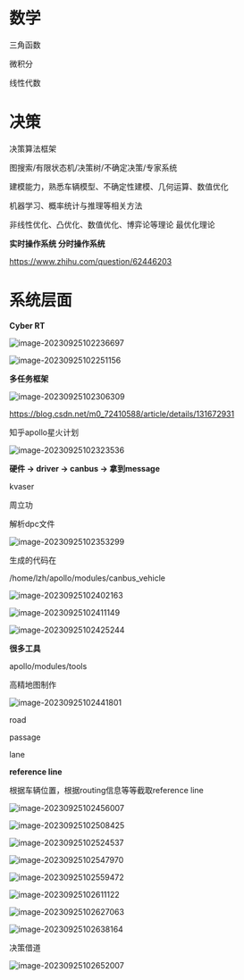 # 数学

三角函数

微积分

线性代数



# 决策

决策算法框架

图搜索/有限状态机/决策树/不确定决策/专家系统

建模能力，熟悉车辆模型、不确定性建模、几何运算、数值优化

机器学习、概率统计与推理等相关方法

非线性优化、凸优化、数值优化、博弈论等理论 最优化理论



**实时操作系统 分时操作系统**

https://www.zhihu.com/question/62446203



# 系统层面

**Cyber RT**

![image-20230925102236697](D:\Work_Station\Documents\note\othe_file\images\image-20230925102236697.png)

![image-20230925102251156](D:\Work_Station\Documents\note\othe_file\images\image-20230925102251156.png)



**多任务框架** 

![image-20230925102306309](D:\Work_Station\Documents\note\othe_file\images\image-20230925102306309.png)

https://blog.csdn.net/m0_72410588/article/details/131672931



知乎apollo星火计划



![image-20230925102323536](D:\Work_Station\Documents\note\othe_file\images\image-20230925102323536.png)









**硬件 -> driver -> canbus -> 拿到message**

kvaser

周立功

解析dpc文件

![image-20230925102353299](D:\Work_Station\Documents\note\othe_file\images\image-20230925102353299.png)

生成的代码在

/home/lzh/apollo/modules/canbus_vehicle

![image-20230925102402163](D:\Work_Station\Documents\note\othe_file\images\image-20230925102402163.png)

![image-20230925102411149](D:\Work_Station\Documents\note\othe_file\images\image-20230925102411149.png)

![image-20230925102425244](D:\Work_Station\Documents\note\othe_file\images\image-20230925102425244.png)







**很多工具**

apollo/modules/tools



高精地图制作

![image-20230925102441801](D:\Work_Station\Documents\note\othe_file\images\image-20230925102441801.png)





road

passage

lane







**reference line**

根据车辆位置，根据routing信息等等截取reference line

![image-20230925102456007](D:\Work_Station\Documents\note\othe_file\images\image-20230925102456007.png)



![image-20230925102508425](D:\Work_Station\Documents\note\othe_file\images\image-20230925102508425.png)

![image-20230925102524537](D:\Work_Station\Documents\note\othe_file\images\image-20230925102524537.png)

![image-20230925102547970](D:\Work_Station\Documents\note\othe_file\images\image-20230925102547970.png)

![image-20230925102559472](D:\Work_Station\Documents\note\othe_file\images\image-20230925102559472.png)



![image-20230925102611122](D:\Work_Station\Documents\note\othe_file\images\image-20230925102611122.png)







![image-20230925102627063](D:\Work_Station\Documents\note\othe_file\images\image-20230925102627063.png)





![image-20230925102638164](D:\Work_Station\Documents\note\othe_file\images\image-20230925102638164.png)





决策借道

![image-20230925102652007](D:\Work_Station\Documents\note\othe_file\images\image-20230925102652007.png)